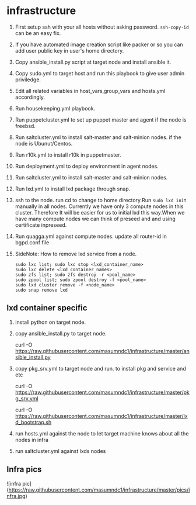 # infrastructure

1. First setup ssh with your all hosts without asking password.
`ssh-copy-id` can be an easy fix.

2. If you have automated image creation script like packer or so you can 
   add user public key in user's home directory.

3. Copy ansible_install.py script at target node and install ansible it.

4. Copy sudo.yml to target host and run this playbook to give user admin priviledge.

5. Edit all related variables in host_vars,group_vars and hosts.yml accordingly.

6. Run housekeeping.yml playbook.

7. Run puppetcluster.yml to set up puppet master and agent if the node is freebsd.

8. Run saltcluster.yml to install salt-master and salt-minion nodes. if the node is Ubunut/Centos.

9. Run r10k.yml to install r10k in puppetmaster.
 
10. Run deployment.yml to deploy environment in agent nodes.

11. Run saltcluster.yml to install salt-master and salt-minion nodes.

12. Run lxd.yml to install lxd package through snap.

13. ssh to the node. run cd to change to home directory.Run `sudo lxd init` manually in all nodes. Currently we have only 3 compute nodes in this cluster. Therefore It will be easier for us to initial lxd this way.When we have many compute nodes we can think of preseed and and using certificate inpreseed.

14. Run quagga.yml against compute nodes.
update all router-id in bgpd.conf file

15. SideNote: How to remove lxd service from a node.
    ```
    sudo lxc list; sudo lxc stop <lxd_container_name>
    sudo lxc delete <lxd_container_names>
    sudo zfs list; sudo zfs destroy -r <pool_name>
    sudo zpool list; sudo zpool destroy -f <pool_name>
    sudo lxd cluster remove -f <node_name>
    sudo snap remove lxd
    ```
    
##  lxd container specific

1. install python on target node.

1. copy ansible_install.py to target node.

   curl -O https://raw.githubusercontent.com/masumndc1/infrastructure/master/ansible_install.py 

2. copy pkg_srv.yml to target node and run. to install pkg and service and etc

   curl -O https://raw.githubusercontent.com/masumndc1/infrastructure/master/pkg_srv.yml
    
   curl -O https://raw.githubusercontent.com/masumndc1/infrastructure/master/lxd_bootstrap.sh 
  
4. run hosts.yml against the node to let target machine knows about all the nodes in infra 
   
   
3. run saltcluster.yml against lxds nodes

## Infra pics 
![infra pic] 
(https://raw.githubusercontent.com/masumndc1/infrastructure/master/pics/infra.jpg)
